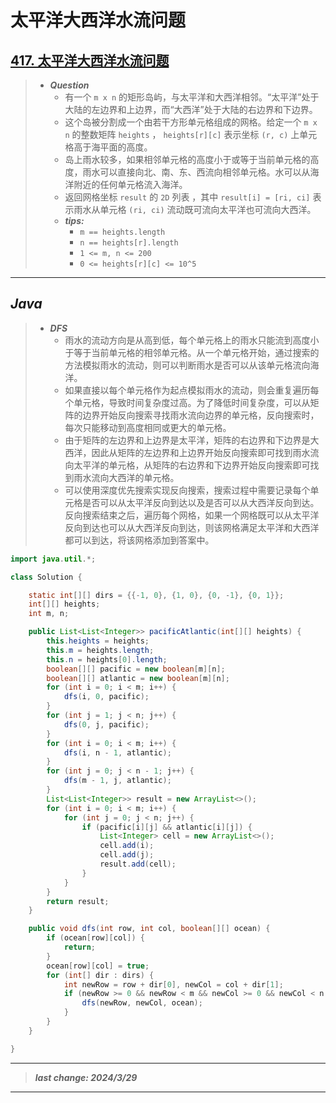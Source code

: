 # 太平洋大西洋水流问题

## [417. 太平洋大西洋水流问题](https://leetcode.cn/problems/pacific-atlantic-water-flow/)

> - ***Question***
>   - 有一个 `m x n` 的矩形岛屿，与太平洋和大西洋相邻。“太平洋”处于大陆的左边界和上边界，而“大西洋”处于大陆的右边界和下边界。
>   - 这个岛被分割成一个由若干方形单元格组成的网格。给定一个 `m x n` 的整数矩阵 `heights` ， `heights[r][c]` 表示坐标 `(r, c)` 上单元格高于海平面的高度。
>   - 岛上雨水较多，如果相邻单元格的高度小于或等于当前单元格的高度，雨水可以直接向北、南、东、西流向相邻单元格。水可以从海洋附近的任何单元格流入海洋。
>   - 返回网格坐标 `result` 的 `2D` 列表 ，其中 `result[i] = [ri, ci]` 表示雨水从单元格 `(ri, ci)` 流动既可流向太平洋也可流向大西洋。
>   - ***tips:***
>     - `m == heights.length`
>     - `n == heights[r].length`
>     - `1 <= m, n <= 200`
>     - `0 <= heights[r][c] <= 10^5`

---

## *Java*

> - ***DFS***
>   - 雨水的流动方向是从高到低，每个单元格上的雨水只能流到高度小于等于当前单元格的相邻单元格。从一个单元格开始，通过搜索的方法模拟雨水的流动，则可以判断雨水是否可以从该单元格流向海洋。
>   - 如果直接以每个单元格作为起点模拟雨水的流动，则会重复遍历每个单元格，导致时间复杂度过高。为了降低时间复杂度，可以从矩阵的边界开始反向搜索寻找雨水流向边界的单元格，反向搜索时，每次只能移动到高度相同或更大的单元格。
>   - 由于矩阵的左边界和上边界是太平洋，矩阵的右边界和下边界是大西洋，因此从矩阵的左边界和上边界开始反向搜索即可找到雨水流向太平洋的单元格，从矩阵的右边界和下边界开始反向搜索即可找到雨水流向大西洋的单元格。
>   - 可以使用深度优先搜索实现反向搜索，搜索过程中需要记录每个单元格是否可以从太平洋反向到达以及是否可以从大西洋反向到达。反向搜索结束之后，遍历每个网格，如果一个网格既可以从太平洋反向到达也可以从大西洋反向到达，则该网格满足太平洋和大西洋都可以到达，将该网格添加到答案中。

```java
import java.util.*;

class Solution {

    static int[][] dirs = {{-1, 0}, {1, 0}, {0, -1}, {0, 1}};
    int[][] heights;
    int m, n;

    public List<List<Integer>> pacificAtlantic(int[][] heights) {
        this.heights = heights;
        this.m = heights.length;
        this.n = heights[0].length;
        boolean[][] pacific = new boolean[m][n];
        boolean[][] atlantic = new boolean[m][n];
        for (int i = 0; i < m; i++) {
            dfs(i, 0, pacific);
        }
        for (int j = 1; j < n; j++) {
            dfs(0, j, pacific);
        }
        for (int i = 0; i < m; i++) {
            dfs(i, n - 1, atlantic);
        }
        for (int j = 0; j < n - 1; j++) {
            dfs(m - 1, j, atlantic);
        }
        List<List<Integer>> result = new ArrayList<>();
        for (int i = 0; i < m; i++) {
            for (int j = 0; j < n; j++) {
                if (pacific[i][j] && atlantic[i][j]) {
                    List<Integer> cell = new ArrayList<>();
                    cell.add(i);
                    cell.add(j);
                    result.add(cell);
                }
            }
        }
        return result;
    }

    public void dfs(int row, int col, boolean[][] ocean) {
        if (ocean[row][col]) {
            return;
        }
        ocean[row][col] = true;
        for (int[] dir : dirs) {
            int newRow = row + dir[0], newCol = col + dir[1];
            if (newRow >= 0 && newRow < m && newCol >= 0 && newCol < n && heights[newRow][newCol] >= heights[row][col]) {
                dfs(newRow, newCol, ocean);
            }
        }
    }

}
```

---

> ***last change: 2024/3/29***

---
